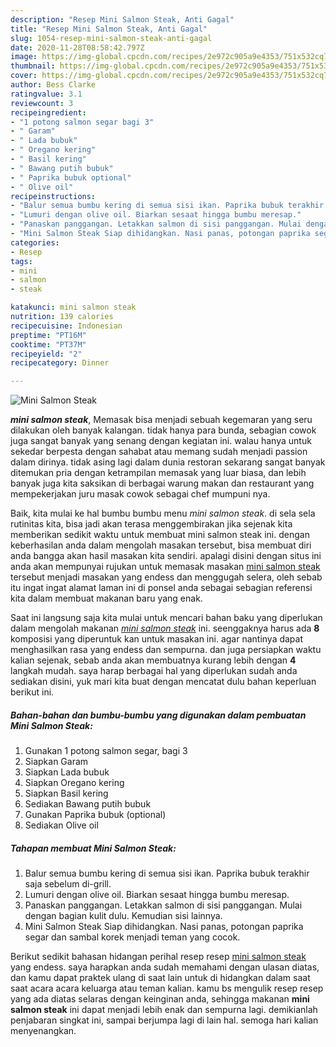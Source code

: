 ```yaml
---
description: "Resep Mini Salmon Steak, Anti Gagal"
title: "Resep Mini Salmon Steak, Anti Gagal"
slug: 1054-resep-mini-salmon-steak-anti-gagal
date: 2020-11-28T08:58:42.797Z
image: https://img-global.cpcdn.com/recipes/2e972c905a9e4353/751x532cq70/mini-salmon-steak-foto-resep-utama.jpg
thumbnail: https://img-global.cpcdn.com/recipes/2e972c905a9e4353/751x532cq70/mini-salmon-steak-foto-resep-utama.jpg
cover: https://img-global.cpcdn.com/recipes/2e972c905a9e4353/751x532cq70/mini-salmon-steak-foto-resep-utama.jpg
author: Bess Clarke
ratingvalue: 3.1
reviewcount: 3
recipeingredient:
- "1 potong salmon segar bagi 3"
- " Garam"
- " Lada bubuk"
- " Oregano kering"
- " Basil kering"
- " Bawang putih bubuk"
- " Paprika bubuk optional"
- " Olive oil"
recipeinstructions:
- "Balur semua bumbu kering di semua sisi ikan. Paprika bubuk terakhir saja sebelum di-grill."
- "Lumuri dengan olive oil. Biarkan sesaat hingga bumbu meresap."
- "Panaskan panggangan. Letakkan salmon di sisi panggangan. Mulai dengan bagian kulit dulu. Kemudian sisi lainnya."
- "Mini Salmon Steak Siap dihidangkan. Nasi panas, potongan paprika segar dan sambal korek menjadi teman yang cocok."
categories:
- Resep
tags:
- mini
- salmon
- steak

katakunci: mini salmon steak 
nutrition: 139 calories
recipecuisine: Indonesian
preptime: "PT16M"
cooktime: "PT37M"
recipeyield: "2"
recipecategory: Dinner

---
```



![Mini Salmon Steak](https://img-global.cpcdn.com/recipes/2e972c905a9e4353/751x532cq70/mini-salmon-steak-foto-resep-utama.jpg)

<b><i>mini salmon steak</i></b>, Memasak bisa menjadi sebuah kegemaran yang seru dilakukan oleh banyak kalangan. tidak hanya para bunda, sebagian cowok juga sangat banyak yang senang dengan kegiatan ini. walau hanya untuk sekedar berpesta dengan sahabat atau memang sudah menjadi passion dalam dirinya. tidak asing lagi dalam dunia restoran sekarang sangat banyak ditemukan pria dengan ketrampilan memasak yang luar biasa, dan lebih banyak juga kita saksikan di berbagai warung makan dan restaurant yang mempekerjakan juru masak cowok sebagai chef mumpuni nya.

Baik, kita mulai ke hal bumbu bumbu menu <i>mini salmon steak</i>. di sela sela rutinitas kita, bisa jadi akan terasa menggembirakan jika sejenak kita memberikan sedikit waktu untuk membuat mini salmon steak ini. dengan keberhasilan anda dalam mengolah masakan tersebut, bisa membuat diri anda bangga akan hasil masakan kita sendiri. apalagi disini dengan situs ini anda akan mempunyai rujukan untuk memasak masakan <u>mini salmon steak</u> tersebut menjadi masakan yang endess dan menggugah selera, oleh sebab itu ingat ingat alamat laman ini di ponsel anda sebagai sebagian referensi kita dalam membuat makanan baru yang enak.




Saat ini langsung saja kita mulai untuk mencari bahan baku yang diperlukan dalam mengolah makanan <u><i>mini salmon steak</i></u> ini. seenggaknya harus ada <b>8</b> komposisi yang diperuntuk kan untuk masakan ini. agar nantinya dapat menghasilkan rasa yang endess dan sempurna. dan juga persiapkan waktu kalian sejenak, sebab anda akan membuatnya kurang lebih dengan <b>4</b> langkah mudah. saya harap berbagai hal yang diperlukan sudah anda sediakan disini, yuk mari kita buat dengan mencatat dulu bahan keperluan berikut ini.

<!--inarticleads1-->

##### Bahan-bahan dan bumbu-bumbu yang digunakan dalam pembuatan Mini Salmon Steak:

1. Gunakan 1 potong salmon segar, bagi 3
1. Siapkan  Garam
1. Siapkan  Lada bubuk
1. Siapkan  Oregano kering
1. Siapkan  Basil kering
1. Sediakan  Bawang putih bubuk
1. Gunakan  Paprika bubuk (optional)
1. Sediakan  Olive oil




<!--inarticleads2-->

##### Tahapan membuat Mini Salmon Steak:

1. Balur semua bumbu kering di semua sisi ikan. Paprika bubuk terakhir saja sebelum di-grill.
1. Lumuri dengan olive oil. Biarkan sesaat hingga bumbu meresap.
1. Panaskan panggangan. Letakkan salmon di sisi panggangan. Mulai dengan bagian kulit dulu. Kemudian sisi lainnya.
1. Mini Salmon Steak Siap dihidangkan. Nasi panas, potongan paprika segar dan sambal korek menjadi teman yang cocok.




Berikut sedikit bahasan hidangan perihal resep resep <u>mini salmon steak</u> yang endess. saya harapkan anda sudah memahami dengan ulasan diatas, dan kamu dapat praktek ulang di saat lain untuk di hidangkan dalam saat saat acara acara keluarga atau teman kalian. kamu bs mengulik resep resep yang ada diatas selaras dengan keinginan anda, sehingga makanan <b>mini salmon steak</b> ini dapat menjadi lebih enak dan sempurna lagi. demikianlah penjabaran singkat ini, sampai berjumpa lagi di lain hal. semoga hari kalian menyenangkan.
